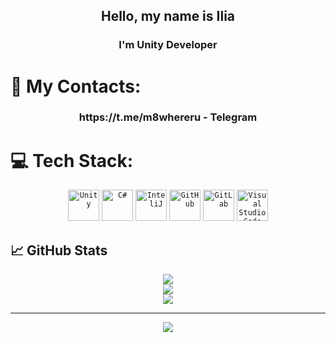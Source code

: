 <h2 align="center">
Hello, my name is Ilia
</h2> 

<h3 align="center">
I'm Unity Developer
</h3> 

# 📧 My Contacts:
<h3 align="center">
https://t.me/m8whereru - Telegram
</h3> 

# 💻 Tech Stack:

<div align="center">
	<code><img height="50" src="https://user-images.githubusercontent.com/25181517/193427941-9437dbbe-376f-40dc-9573-0ef5c02a26a7.png" alt="Unity" title="Unity" /></code>
	<code><img height="50" src="https://user-images.githubusercontent.com/25181517/121405384-444d7300-c95d-11eb-959f-913020d3bf90.png" alt="C#" title="C#" /></code>
	<code><img height="50" src="https://user-images.githubusercontent.com/25181517/192108890-200809d1-439c-4e23-90d3-b090cf9a4eea.png" alt="InteliJ" title="InteliJ" /></code>
	<code><img height="50" src="https://user-images.githubusercontent.com/25181517/192108374-8da61ba1-99ec-41d7-80b8-fb2f7c0a4948.png" alt="GitHub" title="GitHub" /></code>
	<code><img height="50" src="https://user-images.githubusercontent.com/25181517/192108376-c675d39b-90f6-4073-bde6-5a9291644657.png" alt="GitLab" title="GitLab" /></code>
	<code><img height="50" src="https://user-images.githubusercontent.com/25181517/192108891-d86b6220-e232-423a-bf5f-90903e6887c3.png" alt="Visual Studio Code" title="Visual Studio Code" /></code>
</div>


## 📈 GitHub Stats 

<div align="center">
	

![](https://github-readme-stats.vercel.app/api?username=KashCodeOriginal&theme=dark&hide_border=false&include_all_commits=false&count_private=true)<br/>
![](https://github-readme-streak-stats.herokuapp.com/?user=KashCodeOriginal&theme=dark&hide_border=false)<br/>
![](https://github-readme-stats.vercel.app/api/top-langs/?username=KashCodeOriginal&theme=dark&hide_border=false&include_all_commits=false&count_private=true&layout=compact)

---
[![](https://visitcount.itsvg.in/api?id=kashfornoriginal&icon=0&color=0)](https://visitcount.itsvg.in)
</div>


